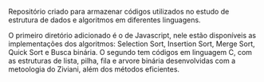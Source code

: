 Repositório criado para armazenar códigos utilizados no estudo de estrutura de dados e algoritmos em diferentes linguagens.

O primeiro diretório adicionado é o de Javascript, nele estão disponíveis as implementações dos algoritmos: Selection Sort, Insertion Sort, Merge Sort, Quick Sort e Busca binária.
O segundo tem códigos em linguagem C, com as estruturas de lista, pilha, fila e arvore binária desenvolvidas com a metoologia do Ziviani, além dos métodos eficientes.

